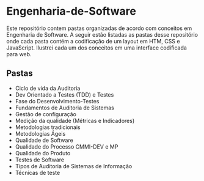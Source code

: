 # Engenharia-de-Software

Este repositório contem pastas organizadas de acordo com conceitos em Engenharia de Software.
A seguir estão listadas as pastas desse repositório onde cada pasta contém a codificação de um layout em HTM, CSS e JavaScript.
Ilustrei cada um dos conceitos em uma interface codificada para web.

## Pastas

- Ciclo de vida da Auditoria
- Dev Orientado a Testes (TDD) e Testes
- Fase do Desenvolvimento-Testes
- Fundamentos de Auditoria de Sistemas
- Gestão de configuração
- Medição da qualidade (Métricas e Indicadores)
- Metodologias tradicionais
- Metodologias Ágeis
- Qualidade de Software
- Qualidade do Processo CMMI-DEV e MP
- Qualidade do Produto
- Testes de Software
- Tipos de Auditoria de Sistemas de Informação
- Técnicas de teste 
